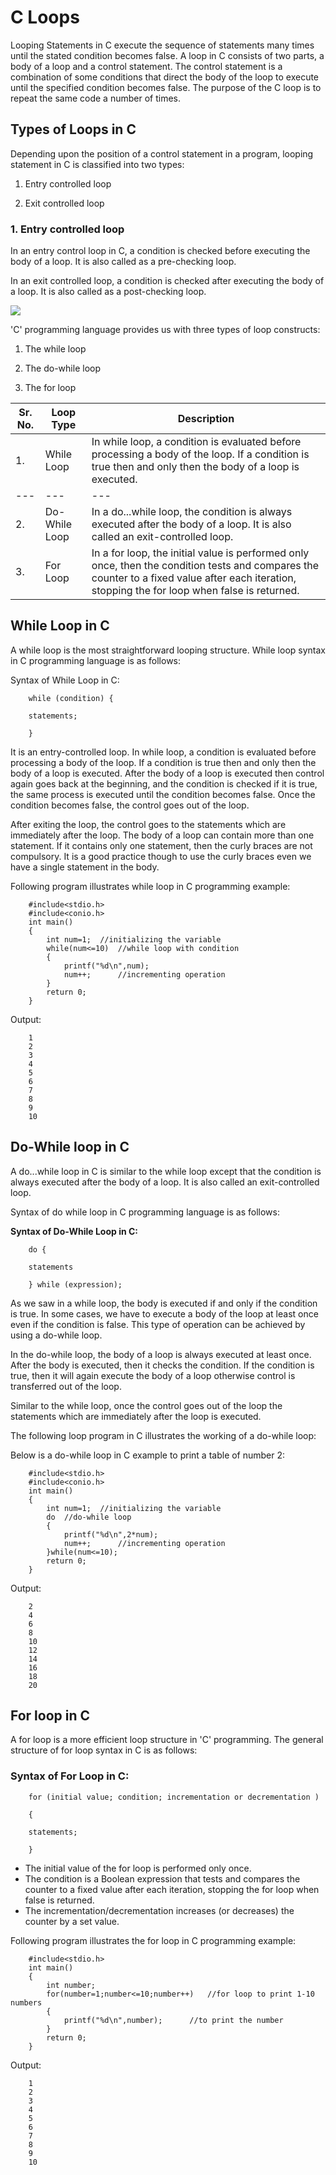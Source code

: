 # C Loops

Looping Statements in C execute the sequence of statements many times until the stated condition becomes false. A loop in C consists of two parts, a body of a loop and a control statement. The control statement is a combination of some conditions that direct the body of the loop to execute until the specified condition becomes false. The purpose of the C loop is to repeat the same code a number of times.

## Types of Loops in C

Depending upon the position of a control statement in a program, looping statement in C is classified into two types:

1. Entry controlled loop

2. Exit controlled loop

### 1. Entry controlled loop

In an entry control loop in C, a condition is checked before executing the body of a loop. It is also called as a pre-checking loop.

In an exit controlled loop, a condition is checked after executing the body of a loop. It is also called as a post-checking loop.

![](entryloopflow.png)

&#39;C&#39; programming language provides us with three types of loop constructs:

1. The while loop

2. The do-while loop

3. The for loop

| **Sr. No.** | **Loop Type** | **Description** |
| --- | --- | --- |
| 1. | While Loop | In while loop, a condition is evaluated before processing a body of the loop. If a condition is true then and only then the body of a loop is executed. |
| --- | --- | --- |
| 2. | Do-While Loop | In a do...while loop, the condition is always executed after the body of a loop. It is also called an exit-controlled loop. |
| 3. | For Loop | In a for loop, the initial value is performed only once, then the condition tests and compares the counter to a fixed value after each iteration, stopping the for loop when false is returned. |

## While Loop in C

A while loop is the most straightforward looping structure. While loop syntax in C programming language is as follows:

Syntax of While Loop in C:

		while (condition) {

		statements;

		}

It is an entry-controlled loop. In while loop, a condition is evaluated before processing a body of the loop. If a condition is true then and only then the body of a loop is executed. After the body of a loop is executed then control again goes back at the beginning, and the condition is checked if it is true, the same process is executed until the condition becomes false. Once the condition becomes false, the control goes out of the loop.

After exiting the loop, the control goes to the statements which are immediately after the loop. The body of a loop can contain more than one statement. If it contains only one statement, then the curly braces are not compulsory. It is a good practice though to use the curly braces even we have a single statement in the body.

Following program illustrates while loop in C programming example:

		#include<stdio.h>
		#include<conio.h>
		int main()
		{
			int num=1;	//initializing the variable
			while(num<=10)	//while loop with condition
			{
				printf("%d\n",num);
				num++;		//incrementing operation
			}
			return 0;
		}
Output:

		1
		2
		3
		4
		5
		6
		7
		8
		9
		10

## **Do-While loop in C**

A do...while loop in C is similar to the while loop except that the condition is always executed after the body of a loop. It is also called an exit-controlled loop.

Syntax of do while loop in C programming language is as follows:

**Syntax of Do-While Loop in C:**

		do {

		statements

		} while (expression);

As we saw in a while loop, the body is executed if and only if the condition is true. In some cases, we have to execute a body of the loop at least once even if the condition is false. This type of operation can be achieved by using a do-while loop.

In the do-while loop, the body of a loop is always executed at least once. After the body is executed, then it checks the condition. If the condition is true, then it will again execute the body of a loop otherwise control is transferred out of the loop.

Similar to the while loop, once the control goes out of the loop the statements which are immediately after the loop is executed.

The following loop program in C illustrates the working of a do-while loop:

Below is a do-while loop in C example to print a table of number 2:

		#include<stdio.h>
		#include<conio.h>
		int main()
		{
			int num=1;	//initializing the variable
			do	//do-while loop 
			{
				printf("%d\n",2*num);
				num++;		//incrementing operation
			}while(num<=10);
			return 0;
		}
Output:

		2
		4
		6
		8
		10
		12
		14
		16
		18
		20


## For loop in C

A for loop is a more efficient loop structure in &#39;C&#39; programming. The general structure of for loop syntax in C is as follows:

### Syntax of For Loop in C:

		for (initial value; condition; incrementation or decrementation )

		{

		statements;

		}

- The initial value of the for loop is performed only once.
- The condition is a Boolean expression that tests and compares the counter to a fixed value after each iteration, stopping the for loop when false is returned.
- The incrementation/decrementation increases (or decreases) the counter by a set value.

Following program illustrates the for loop in C programming example:

		#include<stdio.h>
		int main()
		{
			int number;
			for(number=1;number<=10;number++)	//for loop to print 1-10 numbers
			{
				printf("%d\n",number);		//to print the number
			}
			return 0;
		}
Output:

		1
		2
		3
		4
		5
		6
		7
		8
		9
		10



